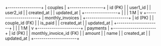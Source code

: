  +-----------------+
 |     couples     |
 +-----------------+
 | id (PK)         |
 | user1_id        |
 | user2_id        |
 | created_at      |
 | updated_at      |
 +-----------------+
           |
           |
           | 1:M
           |
           v
 +----------------------+
 |   monthly_invoices   |
 +----------------------+
 | id (PK)              |
 | couple_id (FK)       |
 | is_paid              |
 | created_at           |
 | updated_at           |
 +----------------------+
           |
           |
           | 1:M
           |
           v
 +----------------------+
 |      payments        |
 +----------------------+
 | id (PK)              |
 | monthly_invoice_id (FK) |
 | amount               |
 | name                 |
 | created_at           |
 | updated_at           |
 +----------------------+
